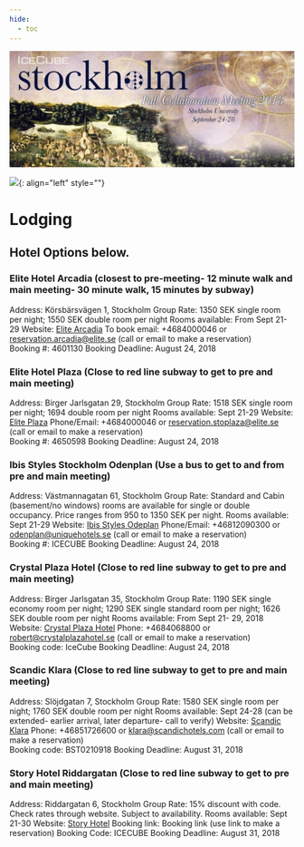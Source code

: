 ```yaml
---
hide:
  - toc
---
```


![2018 Fall Collaboration Meeting](Stockholm_2018Collab_Web.jpg)


![ ](toriiGold.jpg){: align="left" style=""}

# Lodging

## Hotel Options below. 

### Elite Hotel Arcadia (closest to pre-meeting- 12 minute walk and main meeting- 30 minute walk, 15 minutes by subway)
Address: Körsbärsvägen 1, Stockholm
Group Rate: 1350 SEK single room per night; 1550 SEK double room per night
Rooms available: From Sept 21- 29
Website: [Elite Arcadia](https://www.elite.se/en/hotels/stockholm/hotel-arcadia/?utm_source=google&utm_medium=organic&utm_campaign=google-local&utm_content=stockholm_arcadia)
To book email: +4684000046 or reservation.arcadia@elite.se (call or email to make a reservation)   
Booking #: 4601130
Booking Deadline: August 24, 2018
 
### Elite Hotel Plaza (Close to red line subway to get to pre and main meeting)
Address: Birger Jarlsgatan 29, Stockholm
Group Rate: 1518 SEK single room per night; 1694 double room per night
Rooms available: Sept 21-29
Website: [Elite Plaza](http://elite-hotel-stockholm-plaza.hotelistockholm.com/en/)
Phone/Email: +4684000046 or reservation.stoplaza@elite.se (call or email to make a reservation)     
Booking #: 4650598
Booking Deadline: August 24, 2018
 
### Ibis Styles Stockholm Odenplan (Use a bus to get to and from pre and main meeting)
Address: Västmannagatan 61, Stockholm
Group Rate: Standard and Cabin (basement/no windows) rooms are available for single or double occupancy. Price ranges from 950 to 1350 SEK per night.
Rooms available: Sept 21-29
Website: [Ibis Styles Odeplan](https://www.accorhotels.com/gb/hotel-8774-ibis-styles-stockholm-odenplan/index.shtml)
Phone/Email: +46812090300 or odenplan@uniquehotels.se (call or email to make a reservation)     
Booking #: ICECUBE
Booking Deadline: August 24, 2018
 
### Crystal Plaza Hotel (Close to red line subway to get to pre and main meeting)
Address: Birger Jarlsgatan 35, Stockholm
Group Rate: 1190 SEK single economy room per night; 1290 SEK single standard room per night; 1626 SEK double room per night 
Rooms available: From Sept 21- 29, 2018
Website: [Crystal Plaza Hotel](http://www.crystalplazahotel.se/en/)
Phone: +4684068800 or robert@crystalplazahotel.se (call or email to make a reservation)   
Booking code: IceCube
Booking Deadline: August 24, 2018
 
### Scandic Klara (Close to red line subway to get to pre and main meeting)
Address: Slöjdgatan 7, Stockholm
Group Rate: 1580 SEK single room per night; 1760 SEK double room per night
Rooms available: Sept 24-28 (can be extended- earlier arrival, later departure- call to verify)
Website: [Scandic Klara](https://www.scandichotels.com/hotels/sweden/stockholm/scandic-klara)
Phone: +46851726600 or klara@scandichotels.com (call or email to make a reservation)   
Booking code: BST0210918
Booking Deadline: August 31, 2018
 
### Story Hotel Riddargatan (Close to red line subway to get to pre and main meeting)
Address: Riddargatan 6, Stockholm
Group Rate: 15% discount with code. Check rates through website. Subject to availability.
Rooms available: Sept 21-30
Website: [Story Hotel](http://storyhotels.com/riddargatan/)
Booking link: Booking link (use link to make a reservation)
Booking Code: ICECUBE
Booking Deadline: August 31, 2018
